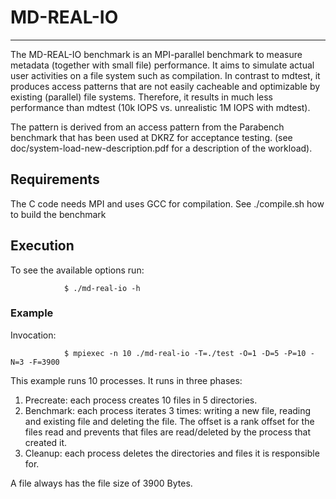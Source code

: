 # MD-REAL-IO
*****

The MD-REAL-IO benchmark is an MPI-parallel benchmark to measure metadata (together with small file) performance.
It aims to simulate actual user activities on a file system such as compilation.
In contrast to mdtest, it produces access patterns that are not easily cacheable and optimizable by existing (parallel) file systems.
Therefore, it results in much less performance than mdtest (10k IOPS vs. unrealistic 1M IOPS with mdtest).

The pattern is derived from an access pattern from the Parabench benchmark that has been used at DKRZ for acceptance testing.
(see doc/system-load-new-description.pdf for a description of the workload).

## Requirements

The C code needs MPI and uses GCC for compilation.
See ./compile.sh how to build the benchmark

## Execution

To see the available options run:

                $ ./md-real-io -h

### Example

Invocation:

                $ mpiexec -n 10 ./md-real-io -T=./test -O=1 -D=5 -P=10 -N=3 -F=3900

This example runs 10 processes. It runs in three phases:

   1. Precreate: each process creates 10 files in 5 directories.
   2. Benchmark: each process iterates 3 times: writing a new file, reading and existing file and deleting the file. The offset is a rank offset for the files read and prevents that files are read/deleted by the process that created it.
   3. Cleanup: each process deletes the directories and files it is responsible for.

A file always has the file size of 3900 Bytes.


